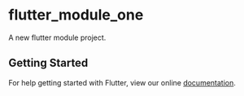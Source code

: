 # flutter_module_one

A new flutter module project.

## Getting Started

For help getting started with Flutter, view our online
[documentation](https://flutter.dev/).
